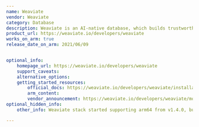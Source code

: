 ```yaml
---
name: Weaviate
vendor: Weaviate
category: Database
description: Weaviate is an AI-native database, which builds trustworthy generative AI applications, and provides less data leaks.
product_url: https://weaviate.io/developers/weaviate
works_on_arm: true
release_date_on_arm: 2021/06/09


optional_info:
    homepage_url: https://weaviate.io/developers/weaviate
    support_caveats:
    alternative_options:
    getting_started_resources:
        official_docs: https://weaviate.io/developers/weaviate/installation
        arm_content:
        vendor_announcement: https://weaviate.io/developers/weaviate/more-resources/migration#changelog-for-version-140
optional_hidden_info:
    other_info: Weaviate stack started supporting arm64 from v1.4.0, but the official Linux/ARM64 weaviate binaries are available on [GitHub](https://github.com/weaviate/weaviate/releases/tag/v1.18.0) from version 1.18.0 onwards.

---
```

